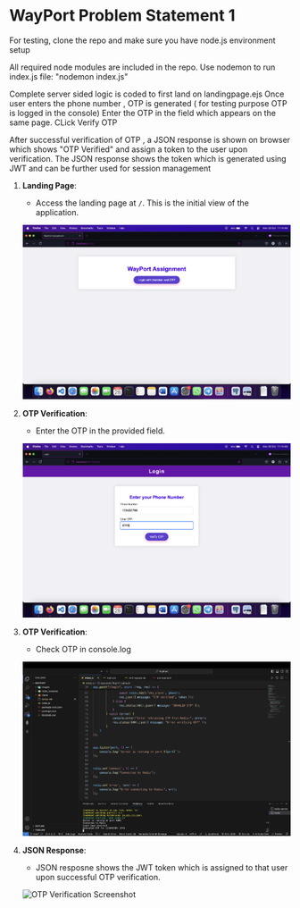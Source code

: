 # WayPort Problem Statement 1

 For testing,  clone the repo and make sure you have node.js environment setup

All required node modules are included in the repo.
Use nodemon to run index.js file: "nodemon index.js"

Complete server sided logic is coded to first land on landingpage.ejs 
Once user enters the phone number , OTP is generated ( for testing purpose OTP is logged in the console)
Enter the OTP in the field which appears on the same page.
CLick Verify OTP 


After successful verification of OTP , a JSON response is shown on browser which shows 
"OTP Verified" and assign a token to the user upon verification.
The JSON response shows the token which is generated using JWT and can be further used for session management

1. **Landing Page**:
   - Access the landing page at `/`. This is the initial view of the application.

   ![Landing Page Screenshot](images/landing.png)

2. **OTP Verification**:
   - Enter the OTP in the provided field.

   ![OTP Verification Screenshot](images/enterOTP.png)

3. **OTP Verification**:
   - Check OTP in console.log

   ![OTP Verification Screenshot](images/checkConsole.png)

4. **JSON Response**:
   - JSON resposne shows the JWT token which is assigned to that user  upon successful OTP verification.

   ![OTP Verification Screenshot](images/JSONresponse.png)
